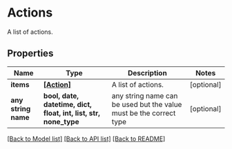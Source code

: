 # Actions

A list of actions.

## Properties
Name | Type | Description | Notes
------------ | ------------- | ------------- | -------------
**items** | [**[Action]**](Action.md) | A list of actions. | [optional] 
**any string name** | **bool, date, datetime, dict, float, int, list, str, none_type** | any string name can be used but the value must be the correct type | [optional]

[[Back to Model list]](../README.md#documentation-for-models) [[Back to API list]](../README.md#documentation-for-api-endpoints) [[Back to README]](../README.md)


